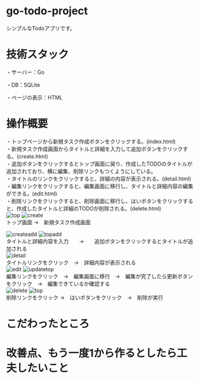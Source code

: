 # go-todo-project
シンプルなTodoアプリです。
# 技術スタック
・サーバー：Go<br>
 
・DB：SQLite<br>
    
・ページの表示：HTML<br>

# 操作概要
・トップページから新規タスク作成ボタンをクリックする。(index.html)<br>
・新規タスク作成画面からタイトルと詳細を入力して追加ボタンをクリックする。(create.html)<br>
・追加ボタンをクリックするとトップ画面に戻り、作成したTODOのタイトルが追加されており、横に編集、削除リンクもつくようにしている。<br>
・タイトルのリンクをクリックすると、詳細の内容が表示される。(detail.html)<br>
・編集リンクをクリックすると、編集画面に移行し、タイトルと詳細内容の編集ができる。(edit.html)<br>
・削除リンクをクリックすると、削除画面に移行し、はいボタンをクリックすると、作成したタイトルと詳細のTODOが削除される。(delete.html)<br>
![top](https://github.com/shuto5/go-todo-project/assets/85450386/66cad927-08a1-4f23-8282-804bea0cdf12)
![create](https://github.com/shuto5/go-todo-project/assets/85450386/c496eb08-e0e5-4686-8c1e-aebf98d24a61)<br>
トップ画面   →　新規タスク作成画面<br>


![createadd](https://github.com/shuto5/go-todo-project/assets/85450386/7a0fd16d-10d2-4d2c-bdde-3f20635c0e9a)
![topadd](https://github.com/shuto5/go-todo-project/assets/85450386/07e20baf-511d-44f2-851b-09c6aae973fb)<br>
タイトルと詳細内容を入力　　→　　追加ボタンをクリックするとタイトルが追加される<br>
![detail](https://github.com/shuto5/go-todo-project/assets/85450386/29085907-1e6b-41d4-9e3b-5fd1090f3606)<br>
タイトルリンクをクリック　→　詳細内容が表示される<br>
![edit](https://github.com/shuto5/go-todo-project/assets/85450386/d9474e76-5cb8-4855-a13a-cff65dd3d351)
![updatetop](https://github.com/shuto5/go-todo-project/assets/85450386/9138d5d5-2763-4b1f-bb6d-b9e8eff800c9)<br>
編集リンクをクリック　→　編集画面に移行　→　編集が完了したら更新ボタンをクリック　→　編集できているか確認する<br>
![delete](https://github.com/shuto5/go-todo-project/assets/85450386/89f77f66-e525-4d2f-a0fa-bc7df80a0f90)
![top](https://github.com/shuto5/go-todo-project/assets/85450386/66cad927-08a1-4f23-8282-804bea0cdf12)<br>
削除リンクをクリック →　はいボタンをクリック　→　削除が実行

# こだわったところ

# 改善点、もう一度1から作るとしたら工夫したいこと

